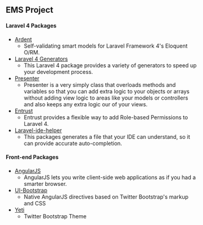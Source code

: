 ## EMS Project

#### Laravel 4 Packages
* [Ardent](https://github.com/laravelbook/ardent)
    * Self-validating smart models for Laravel Framework 4's Eloquent O/RM.
* [Laravel 4 Generators](https://github.com/JeffreyWay/Laravel-4-Generators/blob/master/readme.md)
    * This Laravel 4 package provides a variety of generators to speed up your development process.
* [Presenter](https://github.com/robclancy/presenter)
    * Presenter is a very simply class that overloads methods and variables so that you can add extra logic to your objects or arrays without adding view logic to areas like your models or controllers and also keeps any extra logic our of your views.
* [Entrust](https://github.com/zizaco/entrust)
    * Entrust provides a flexible way to add Role-based Permissions to Laravel 4.
* [Laravel-ide-helper](https://github.com/barryvdh/laravel-ide-helper)
    * This packages generates a file that your IDE can understand, so it can provide accurate auto-completion.

#### Front-end Packages
* [AngularJS](http://angularjs.org)
    * AngularJS lets you write client-side web applications as if you had a smarter browser.
* [UI-Bootstrap](http://angular-ui.github.io/bootstrap/)
    *  Native AngularJS directives based on Twitter Bootstrap's markup and CSS
* [Yeti](http://bootswatch.com/yeti)
    * Twitter Bootstrap Theme
